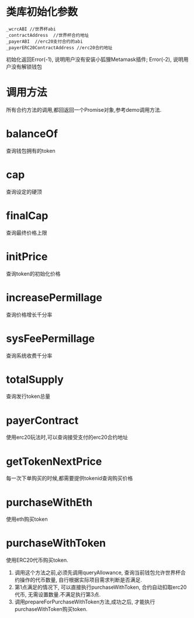 # 类库初始化参数

    _wcrcABI //世界杯abi
    _contractAddress  //世界杯合约地址
    _payerABI  //erc20支付合约的abi
    _payerERC20ContractAddress //erc20合约地址

初始化返回Error(-1), 说明用户没有安装小狐狸Metamask插件; Error(-2), 说明用户没有解锁钱包


# 调用方法

  所有合约方法的调用,都回返回一个Promise对象,参考demo调用方法.

# balanceOf
  查询钱包拥有的token

# cap
  查询设定的硬顶

# finalCap
  查询最终价格上限

# initPrice
  查询token的初始化价格

# increasePermillage
  查询价格增长千分率

# sysFeePermillage
  查询系统收费千分率

# totalSupply
  查询发行token总量

# payerContract
  使用erc20玩法时,可以查询接受支付的erc20合约地址

# getTokenNextPrice
  每一次下单购买的时候,都需要提供tokenid查询购买价格

# purchaseWithEth
  使用eth购买token

# purchaseWithToken
  使用ERC20代币购买token.
 
 1. 调用这个方法之前,必须先调用queryAllowance, 查询当前钱包允许世界杯合约操作的代币数量, 自行根据实际项目需求判断是否满足.
 2. 第1点满足的情况下, 可以直接执行purchaseWithToken, 合约自动扣取erc20代币, 无需设置数量.不满足执行第3点.
 3. 调用prepareForPurchaseWithToken方法,成功之后, 才能执行purchaseWithToken购买token.
